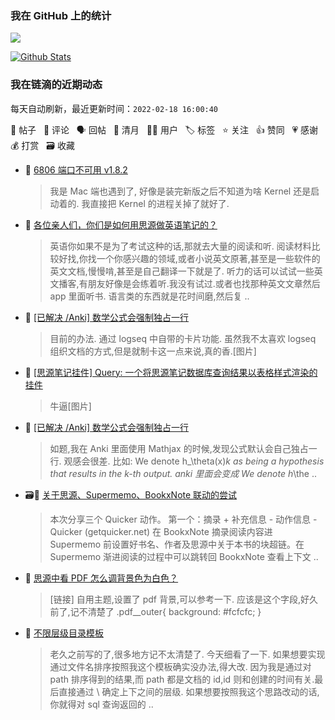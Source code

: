 ### 我在 GitHub 上的统计

<a title="Hits" target="_blank" href="https://github.com/Crowds21/Crowds21"><img src="https://hits.b3log.org/crowds21/crowds21.svg"></a>

[![Github Stats](https://github-readme-stats.vercel.app/api?username=crowds21&theme=tokyonight&show_icons=true)](https://github.com/crowds21)

<!--events start -->

### 我在链滴的近期动态

每天自动刷新，最近更新时间：`2022-02-18 16:00:40`

📝 帖子 &nbsp; 💬 评论 &nbsp; 🗣 回帖 &nbsp; 🌙 清月 &nbsp; 👨‍💻 用户 &nbsp; 🏷️ 标签 &nbsp; ⭐️ 关注 &nbsp; 👍 赞同 &nbsp; 💗 感谢 &nbsp; 💰 打赏 &nbsp; 🗃 收藏

* 💬 [6806 端口不可用 v1.8.2](https://ld246.com/article/1644753673460/comment/1644758545867#comments)

  > 我是 Mac 端也遇到了, 好像是装完新版之后不知道为啥 Kernel 还是启动着的. 我直接把 Kernel 的进程关掉了就好了.
* 💬 [各位亲人们，你们是如何用思源做英语笔记的？](https://ld246.com/article/1644739667446/comment/1644755997599#comments)

  > 英语你如果不是为了考试这种的话,那就去大量的阅读和听. 阅读材料比较好找,你找一个你感兴趣的领域,或者小说英文原著,甚至是一些软件的英文文档,慢慢啃,甚至是自己翻译一下就是了. 听力的话可以试试一些英文播客,有朋友好像是会练着听.我没有试过.或者也找那种英文文章然后 app 里面听书. 语言类的东西就是花时间磨,然后复 ..
* 💬 [[已解决 /Anki] 数学公式会强制独占一行](https://ld246.com/article/1644424703159/comment/1644673340589#comments)

  > 目前的办法. 通过 logseq 中自带的卡片功能. 虽然我不太喜欢 logseq 组织文档的方式,但是就制卡这一点来说,真的香.[图片]
* 💬 [[思源笔记挂件] Query: 一个将思源笔记数据库查询结果以表格样式渲染的挂件](https://ld246.com/article/1644488199963/comment/1644503426080#comments)

  > 牛逼[图片]
* 📝 [[已解决 /Anki] 数学公式会强制独占一行](https://ld246.com/article/1644424703159)

  > 如题,我在 Anki 里面使用 Mathjax 的时候,发现公式默认会自己独占一行. 观感会很差. 比如: We denote h_\theta(x)_k as being a hypothesis that results in the k-th output. anki 里面会变成 We denote h_\the ..
* 🗃📝 [关于思源、Supermemo、BookxNote 联动的尝试](https://ld246.com/article/1641054269232)

  > 本次分享三个 Quicker 动作。 第一个：摘录 + 补充信息 - 动作信息 - Quicker (getquicker.net) 在 BookxNote 摘录阅读内容进 Supermemo 前设置好书名、作者及思源中关于本书的块超链。在 Supermemo 渐进阅读的过程中可以跳转回 BookxNote 查看上下文 ..
* 💬 [思源中看 PDF 怎么调背景色为白色？](https://ld246.com/article/1643508154869/comment/1643790921439#comments)

  > [链接] 自用主题,设置了 pdf 背景,可以参考一下. 应该是这个字段,好久前了,记不清楚了 .pdf__outer{ background: #fcfcfc; }
* 💬 [不限层级目录模板](https://ld246.com/article/1632302122435/comment/1643024308022#comments)

  > 老久之前写的了,很多地方记不太清楚了. 今天细看了一下. 如果想要实现通过文件名排序按照我这个模板确实没办法,得大改. 因为我是通过对 path 排序得到的结果,而 path 都是文档的 id,id 则和创建的时间有关.最后直接通过 \ 确定上下之间的层级. 如果想要按照我这个思路改动的话,你就得对 sql 查询返回的 ..


<!--events end -->
